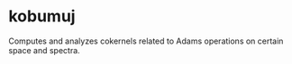 # kobumuj
Computes and analyzes cokernels related to Adams operations on certain space and spectra.
